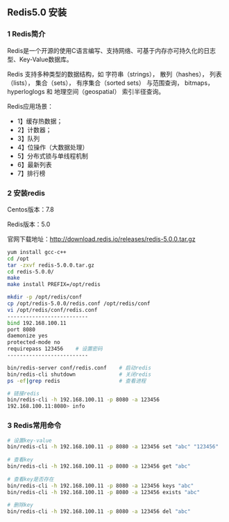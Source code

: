 ## Redis5.0 安装

### 1 Redis简介

Redis是一个开源的使用C语言编写、支持网络、可基于内存亦可持久化的日志型、Key-Value数据库。

Redis 支持多种类型的数据结构，如 字符串（strings）， 散列（hashes）， 列表（lists）， 集合（sets）， 有序集合（sorted sets） 与范围查询， bitmaps， hyperloglogs 和 地理空间（geospatial） 索引半径查询。

Redis应用场景：

- 1】缓存热数据；
- 2】计数器；
- 3】队列
- 4】位操作（大数据处理）
- 5】分布式锁与单线程机制
- 6】最新列表
- 7】排行榜

 

### 2 安装redis

Centos版本：7.8

Redis版本：5.0

官网下载地址：http://download.redis.io/releases/redis-5.0.0.tar.gz

```bash
yum install gcc-c++
cd /opt
tar -zxvf redis-5.0.0.tar.gz
cd redis-5.0.0/
make
make install PREFIX=/opt/redis
```



```bash
mkdir -p /opt/redis/conf
cp /opt/redis-5.0.0/redis.conf /opt/redis/conf
vi /opt/redis/conf/redis.conf
--------------------------
bind 192.168.100.11
port 8080
daemonize yes
protected-mode no
requirepass 123456    # 设置密码
--------------------------
```



```bash
bin/redis-server conf/redis.conf	# 启动redis
bin/redis-cli shutdown				# 关闭redis
ps -ef|grep redis					# 查看进程
```



```bash
# 链接redis
bin/redis-cli -h 192.168.100.11 -p 8080 -a 123456
192.168.100.11:8080> info
```



### 3 Redis常用命令

```bash
# 设置key-value
bin/redis-cli -h 192.168.100.11 -p 8080 -a 123456 set "abc" "123456"
 
# 查看key
bin/redis-cli -h 192.168.100.11 -p 8080 -a 123456 get "abc"
 
# 查看key是否存在
bin/redis-cli -h 192.168.100.11 -p 8080 -a 123456 keys "abc"
bin/redis-cli -h 192.168.100.11 -p 8080 -a 123456 exists "abc"
 
# 删除key
bin/redis-cli -h 192.168.100.11 -p 8080 -a 123456 del "abc"
```





